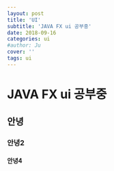```yaml
---
layout: post
title: 'UI'
subtitle: 'JAVA FX ui 공부중'
date: 2018-09-16
categories: ui
#author: Ju
cover: ''
tags: ui
---
```


# JAVA FX ui 공부중
## 안녕
### 안녕2
#### 안녕4




